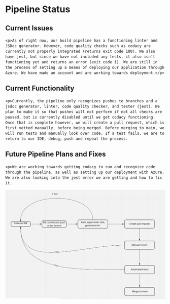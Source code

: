# Pipeline Status
## Current Issues
`<p>As of right now, our build pipeline has a functioning linter and JSDoc generator. However, code quality checks such as codacy are currently not properly integrated (returns exit code 100). We also have jest, but since we have not included any tests, it also isn't functioning yet and returns an error (exit code 1). We are still in the process of setting up a means of deploying our application through Azure. We have made an account and are working towards deployment.</p>`
## Current Functionality
`<p>Currently, the pipeline only recognizes pushes to branches and a jsdoc generator, linter, code quality checker, and tester (jest). We plan to make it so that pushes will not perform if not all checks are passed, but is currently disabled until we get codacy functioning. Once that is complete however, we will create a pull request, which is first vetted manually, before being merged. Before merging to main, we will run tests and manually look over code. If a test fails, we are to return to our IDE, debug, push and repeat the process.`</p>
## Future Pipeline Plans and Fixes
`<p>We are working towards getting codacy to run and recognize code through the pipeline, as well as setting up our deployment with Azure. We are also looking into the jest error we are getting and how to fix it.`<p>
 
![image](./pipeline/../phase1.png)
